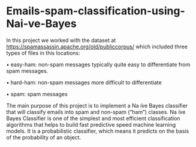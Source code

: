 # Emails-spam-classification-using-Nai-ve-Bayes


In this project we worked with the dataset at https://spamassassin.apache.org/old/publiccorpus/ which included three types of files in this locations: 

• easy-ham: non-spam messages typically quite easy to differentiate from spam messages.

• hard-ham: non-spam messages more difficult to differentiate

• spam: spam messages

The main purpose of this project is to implement a Na ̈ıve Bayes classifier that will classify emails into spam and non-spam (“ham”) classes. Na ̈ıve Bayes Classifier is one of the simplest and most efficient classification algorithms that helps to build fast predictive speed machine learning models. It is a probabilistic classifier, which means it predicts on the basis of the probability of an object.
